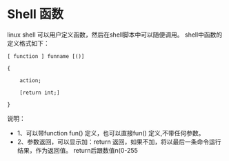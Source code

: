 # Shell 函数
linux shell 可以用户定义函数，然后在shell脚本中可以随便调用。
shell中函数的定义格式如下：
```shell
[ function ] funname [()]

{

    action;

    [return int;]

}
```
说明：
- 1、可以带function fun() 定义，也可以直接fun() 定义,不带任何参数。
- 2、参数返回，可以显示加：return 返回，如果不加，将以最后一条命令运行结果，作为返回值。 return后跟数值n(0-255
